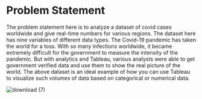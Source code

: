 # Problem Statement
The problem statement here is to analyze a dataset of covid cases worldwide and give real-time numbers for various regions. The dataset here has nine variables of different data types. The Covid-19 pandemic has taken the world for a toss. With so many infections worldwide, it became extremely difficult for the government to measure the intensity of the pandemic. But with analytics and Tableau, various analysts were able to get government verified data and use them to show the real picture of the world. The above dataset is an ideal example of how you can use Tableau to visualize such volumes of data based on categorical or numerical data.

![download (7)](https://user-images.githubusercontent.com/103430646/180945515-06f02883-b147-4b2f-8404-9cd9a337af36.jpg)
